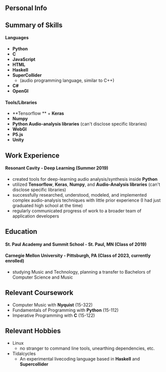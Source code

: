 ## Personal Info





## Summary of Skills

#### Languages

- **Python**
- **C** 
- **JavaScript**
- **HTML**
- **Haskell**
- **SuperCollider** 
  - (audio programming language, similar to C++)
- **C#**
- **OpenGl**

#### Tools/Libraries

* **Tensorflow ** + **Keras**
* **Numpy**
* **Python Audio-analysis libraries** (can't disclose specific libraries)
* **WebGl**
* **P5.js**
* **Unity**

## Work Experience

#### Resonant Cavity - Deep Learning (Summer 2019)

* created tools for deep-learning audio analysis/synthesis inside **Python**
* utilized **Tensorflow**, **Keras**, **Numpy**, and **Audio-Analysis libraries** (can't disclose specific libraries)
* successfully researched, understood, modeled, and implemented complex audio-analysis techniques with little prior experience (I had just graduated high school at the time)
* regularly communicated progress of work to a broader team of application developers

## Education

#### St. Paul Academy and Summit School - St. Paul, MN (Class of 2019)

#### Carnegie Mellon University - Pittsburgh, PA (Class of 2023, currently enrolled)

* studying Music and Technology, planning a transfer to Bachelors of Computer Science and Music

## Relevant Coursework

* Computer Music with **Nyquist** (15-322)
* Fundamentals of Programming with **Python** (15-112)
* Imperative Programming with **C** (15-122)

## Relevant Hobbies

* Linux
  * no stranger to command line tools, unearthing dependencies, etc.
* Tidalcycles
  * An experimental livecoding language based in **Haskell** and **Supercollider**
